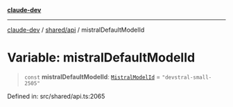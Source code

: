 [**claude-dev**](../../../README.md)

***

[claude-dev](../../../README.md) / [shared/api](../README.md) / mistralDefaultModelId

# Variable: mistralDefaultModelId

> `const` **mistralDefaultModelId**: [`MistralModelId`](../type-aliases/MistralModelId.md) = `"devstral-small-2505"`

Defined in: src/shared/api.ts:2065
